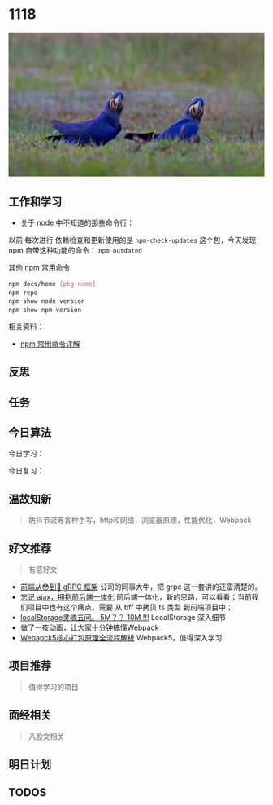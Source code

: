 
# 1118

![](./bg-imgs/1118.jpg)

## 工作和学习

- 关于 node 中不知道的那些命令行：

以前 每次进行 依赖检查和更新使用的是 `npm-check-updates` 这个包，今天发现 npm 自带这种功能的命令： `npm outdated`

其他 [npm 常用命令](https://docs.npmjs.com/cli/v8/commands/npm)
 
```bash
npm docs/home [pkg-name]
npm repo
npm show node version
npm show npm version

```

相关资料：

- [npm 常用命令详解](https://www.cnblogs.com/itlkNote/p/6830682.html)


## 反思

## 任务


## 今日算法

今日学习：


今日复习：


## 温故知新
> 防抖节流等各种手写，http和网络，浏览器原理，性能优化，Webpack


## 好文推荐
> 有感好文

- [前端从😳到🚪 gRPC 框架](https://juejin.cn/post/6999182700837863454) 公司的同事大牛，把 grpc 这一套讲的还蛮清楚的。
- [忘记 ajax，拥抱前后端一体化](https://juejin.cn/post/7027474774527836191) 前后端一体化，新的思路，可以看看；当前我们项目中也有这个痛点，需要 从 bff 中拷贝 ts 类型 到前端项目中；
- [localStorage灵魂五问。 5M？？ 10M !!!](https://juejin.cn/post/7030585901524713508) LocalStorage 深入细节
- [做了一夜动画，让大家十分钟搞懂Webpack](https://mp.weixin.qq.com/s/ZvpOJOO0-sVFE0jsZER3fw)
- [Webapck5核心打包原理全流程解析](https://juejin.cn/post/7031546400034947108) Webpack5，值得深入学习

## 项目推荐
> 值得学习的项目


## 面经相关
> 八股文相关

## 明日计划


## TODOS